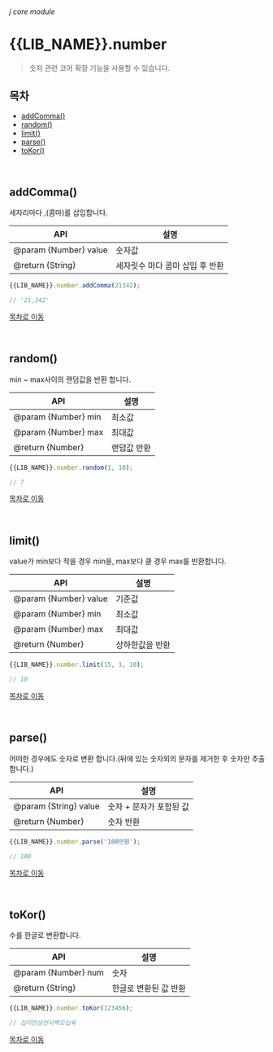 ###### j core module

# {{LIB_NAME}}.number

> 숫자 관련 코어 확장 기능을 사용할 수 있습니다.

## 목차

- [addComma()](#addComma)
- [random()](#random)
- [limit()](#limit)
- [parse()](#parse)
- [toKor()](#toKor)

<br>

## addComma()

세자리마다 ,(콤마)를 삽입합니다.

API | 설명
--- | ---
@param {Number} value | 숫자값
@return {String} | 세자릿수 마다 콤마 삽입 후 반환

```js
{{LIB_NAME}}.number.addComma(21342);

// '21,342'
```

[목차로 이동](#확장기능)

<br>

## random()

min ~ max사이의 랜덤값을 반환 합니다.

API | 설명
--- | ---
@param {Number} min | 최소값
@param {Number} max | 최대값
@return {Number} | 랜덤값 반환

```js
{{LIB_NAME}}.number.random(1, 10);

// 7
```

[목차로 이동](#확장기능)

<br>

## limit()

value가 min보다 작을 경우 min을, max보다 클 경우 max를 반환합니다.

API | 설명
--- | ---
@param {Number} value | 기준값
@param {Number} min | 최소값
@param {Number} max | 최대값
@return {Number} | 상하한값을 반환

```js
{{LIB_NAME}}.number.limit(15, 1, 10);

// 10
```

[목차로 이동](#확장기능)

<br>

## parse()

어떠한 경우에도 숫자로 변환 합니다.(뒤에 있는 숫자외의 문자를 제거한 후 숫자만 추출합니다.)

API | 설명
--- | ---
@param {String} value | 숫자 + 문자가 포함된 값
@return {Number} | 숫자 반환

```js
{{LIB_NAME}}.number.parse('100만원');

// 100
```

[목차로 이동](#확장기능)

<br>

## toKor()

수를 한글로 변환합니다.

API | 설명
--- | ---
@param {Number} num | 숫자
@return {String} | 한글로 변환된 값 반환

```js
{{LIB_NAME}}.number.toKor(123456);

// 십이만삼천사백오십육
```

[목차로 이동](#확장기능)

<br>
